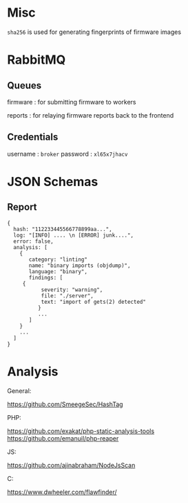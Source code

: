 # Misc

`sha256` is used for generating fingerprints of firmware images

# RabbitMQ

## Queues

firmware : for submitting firmware to workers

reports : for relaying firmware reports back to the frontend

## Credentials

username : `broker` password : `xl65x7jhacv`

# JSON Schemas

## Report
```
{
  hash: "112233445566778899aa...",
  log: "[INFO] .... \n [ERROR] junk....",
  error: false,
  analysis: [
    {
       category: "linting"
       name: "binary imports (objdump)",
       language: "binary",
       findings: [
	 {
           severity: "warning",
           file: "./server",
           text: "import of gets(2) detected"
          }
          ...
       ]
    }
    ...
  ]
}
```
# Analysis
General:


https://github.com/SmeegeSec/HashTag


PHP:


https://github.com/exakat/php-static-analysis-tools
https://github.com/emanuil/php-reaper


JS:


https://github.com/ajinabraham/NodeJsScan


C:


https://www.dwheeler.com/flawfinder/
